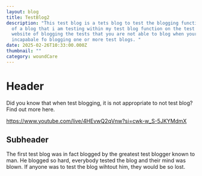 ```yaml
---
layout: blog
title: TestBlog2
description: "This test blog is a tets blog to test the blogging functionality
  of a blog that i am testing within my test blog function on the test blogging
  website of blogging the tests that you are not able to blog when youre
  incapabale fo blogging one or more test blogs. "
date: 2025-02-26T10:33:00.000Z
thumbnail: ""
category: woundCare
---
```

# Header

Did you know that when test blogging, it is not appropriate to not test blog? Find out more here.

https://www.youtube.com/live/4HEvwQ2qVnw?si=cwk-w_S-5JKYMdmX

## Subheader

The first test blog was in fact blogged by the greatest test blogger known to man. He blogged so hard, everybody tested the blog and their mind was blown. If anyone was to test the blog wihtout him, they would be so lost.
